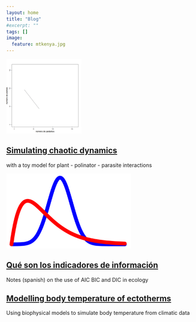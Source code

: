```yaml
---
layout: home
title: "Blog"
#excerpt: ""
tags: []
image:
  feature: mtkenya.jpg
---
```

<div class="titles">
  
<div class="tile">
  <img src="/images/posts/attractor.gif" height="200px" />
  <h2 class="post-title"><a href="{{site.baseurl}}posts/"> Simulating chaotic dynamics </a></h2>
  <p class="post-excerpt"> with a toy model for plant - polinator - parasite interactions </p>
</div><!-- /.tile -->

<div class="tile">
  <img src="/images/posts/Bayes_icon.svg" height="200px" />
  <h2 class="post-title"><a href="{{site.baseurl}}posts/"> Qué son los indicadores de información </a></h2>
  <p class="post-excerpt">Notes (spanish) on the use of AIC BIC and DIC in ecology </p>
</div><!-- /.tile -->

<div class="tile">
  <h2 class="post-title"><a href="{{site.baseurl}}posts/"> Modelling body temperature of ectotherms </a></h2>
  <p class="post-excerpt"> Using biophysical models to simulate body temperature from climatic data </p>
</div><!-- /.tile -->
